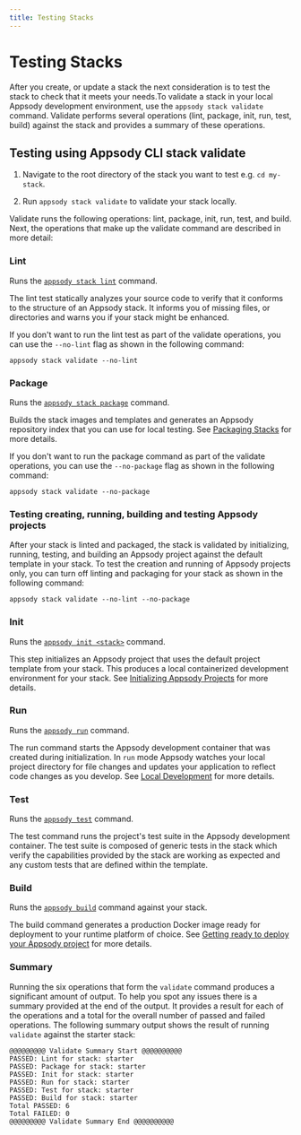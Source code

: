 ```yaml
---
title: Testing Stacks
---
```


# Testing Stacks

After you create, or update a stack the next consideration is to test the stack to check that it meets your needs.To validate a stack in your local Appsody development environment, use the `appsody stack validate` command. Validate performs several operations (lint, package, init, run, test, build) against the stack and provides a summary of these operations.

## Testing using Appsody CLI stack validate

1. Navigate to the root directory of the stack you want to test e.g. `cd my-stack`.

2. Run `appsody stack validate` to validate your stack locally.

Validate runs the following operations: lint, package, init, run, test, and build.  Next, the operations that make up the validate command are described in more detail:

### Lint

Runs the [`appsody stack lint`](/content/docs/using-appsody/cli-commands.md/#appsody-stack-lint) command.

The lint test statically analyzes your source code to verify that it conforms to the structure of an Appsody stack. It informs you of missing files, or directories and warns you if your stack might be enhanced.

If you don't want to run the lint test as part of the validate operations, you can use the `--no-lint` flag as shown in the following command:

`appsody stack validate --no-lint`

### Package

Runs the [`appsody stack package`](/content/docs/using-appsody/cli-commands.md/#appsody-stack-package) command.

Builds the stack images and templates and generates an Appsody repository index that you can use for local testing. See [Packaging Stacks](/content/docs/using-appsody/package) for more details.

If you don't want to run the package command as part of the validate operations, you can use the `--no-package` flag as shown in the following command:

`appsody stack validate --no-package`

### Testing creating, running, building and testing Appsody projects

After your stack is linted and packaged, the stack is validated by initializing, running, testing, and building an Appsody project against the default template in your stack. To test the creation and running of Appsody projects only, you can turn off linting and packaging for your stack as shown in the following command:

`appsody stack validate --no-lint --no-package`

### Init

Runs the [`appsody init <stack>`](/content/docs/using-appsody/cli-commands.md/#appsody-init) command.

This step initializes an Appsody project that uses the default project template from your stack. This produces a local containerized development environment for your stack. See [Initializing Appsody Projects](/content/docs/using-appsody/initializing-project) for more details.

### Run

Runs the [`appsody run`](/content/docs/using-appsody/cli-commands#appsody-run) command.

The run command starts the Appsody development container that was created during initialization. In `run` mode Appsody watches your local project directory for file changes and updates your application to reflect code changes as you develop. See [Local Development](/content/docs/using-appsody/local-development) for more details.

### Test

Runs the [`appsody test`](/content/docs/using-appsody/cli-commands#appsody-test) command.

The test command runs the project's test suite in the Appsody development container. The test suite is composed of generic tests in the stack which verify the capabilities provided by the stack are working as expected and any custom tests that are defined within the template.

### Build

Runs the [`appsody build`](/content/docs/using-appsody/cli-commands.md/#appsody-build) command against your stack.

The build command generates a production Docker image ready for deployment to your runtime platform of choice. See [Getting ready to deploy your Appsody project](/content/docs/using-appsody/building-and-deploying) for more details.

### Summary

Running the six operations that form the `validate` command produces a significant amount of output. To help you spot any issues there is a summary provided at the end of the output. It provides a result for each of the operations and a total for the overall number of passed and failed operations. The following summary output shows the result of running `validate` against the starter stack:

```
@@@@@@@@@ Validate Summary Start @@@@@@@@@@
PASSED: Lint for stack: starter
PASSED: Package for stack: starter
PASSED: Init for stack: starter
PASSED: Run for stack: starter
PASSED: Test for stack: starter
PASSED: Build for stack: starter
Total PASSED: 6
Total FAILED: 0
@@@@@@@@@ Validate Summary End @@@@@@@@@@
```
